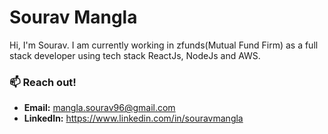 
# Sourav Mangla
Hi, I'm Sourav. I am currently working in zfunds(Mutual Fund Firm) as a full stack developer using tech stack ReactJs, NodeJs and AWS. 


### 📫 Reach out!
- **Email:** mangla.sourav96@gmail.com
- **LinkedIn:** https://www.linkedin.com/in/souravmangla
